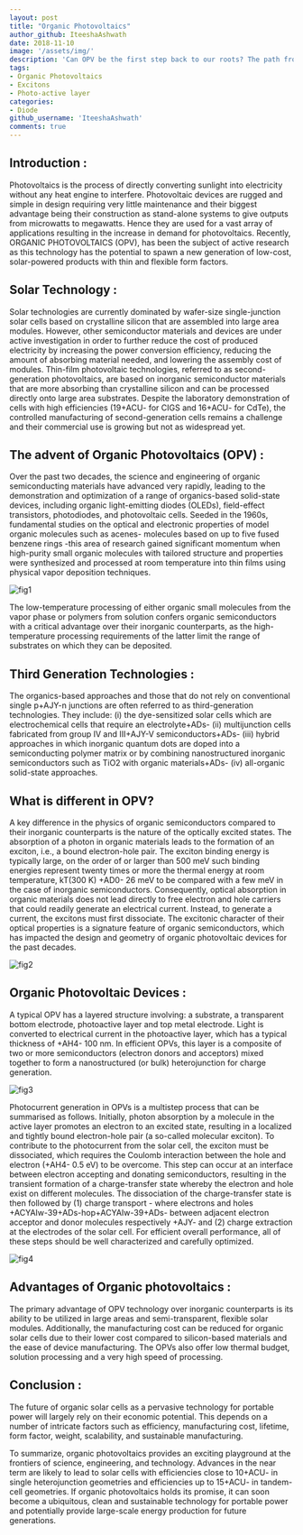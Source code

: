 ```yaml
---
layout: post
title: "Organic Photovoltaics"
author_github: IteeshaAshwath
date: 2018-11-10
image: '/assets/img/'
description: 'Can OPV be the first step back to our roots? The path from Silicon world back to the organics?'
tags:
- Organic Photovoltaics
- Excitons
- Photo-active layer
categories:
- Diode
github_username: 'IteeshaAshwath'
comments: true
---
```


## Introduction :

Photovoltaics is the process of directly converting sunlight into electricity without any heat engine to interfere. Photovoltaic devices are rugged and simple in design requiring very little maintenance and their biggest advantage being their construction as stand-alone systems to give outputs from microwatts to megawatts. Hence they are used for a vast array of applications resulting in the increase in demand for photovoltaics. Recently, ORGANIC PHOTOVOLTAICS (OPV), has been the subject of active research as this technology has the potential to spawn a new generation of low-cost, solar-powered products with thin and flexible form factors.

## Solar Technology :

Solar technologies are currently dominated by wafer-size single-junction solar cells based on crystalline silicon that are assembled into large area modules. However, other semiconductor materials and devices are under active investigation in order to further reduce the cost of produced electricity by increasing the power conversion efficiency, reducing the amount of absorbing material needed, and lowering the assembly cost of modules. Thin-film photovoltaic technologies, referred to as second-generation photovoltaics, are based on inorganic semiconductor materials that are more absorbing than crystalline silicon and can be processed directly onto large area substrates. Despite the laboratory demonstration of cells with high efficiencies (19+ACU- for CIGS and 16+ACU- for CdTe), the controlled manufacturing of second-generation cells remains a challenge and their commercial use is growing but not as widespread yet.

## The advent of Organic Photovoltaics (OPV) :

Over the past two decades, the science and engineering of organic semiconducting materials have advanced very rapidly, leading to the demonstration and optimization of a range of organics-based solid-state devices, including organic light-emitting diodes (OLEDs), field-effect transistors, photodiodes, and photovoltaic cells. Seeded in the 1960s, fundamental studies on the optical and electronic properties of model organic molecules such as acenes- molecules based on up to five fused benzene rings -this area of research gained significant momentum when high-purity small organic molecules with tailored structure and properties were synthesized and processed at room temperature into thin films using physical vapor deposition techniques.

![fig1](/blog/assets/img/opv/1.jpg)

The low-temperature processing of either organic small molecules from the vapor phase or polymers from solution confers organic semiconductors with a critical advantage over their inorganic counterparts, as the high-temperature processing requirements of the latter limit the range of substrates on which they can be deposited.

## Third Generation Technologies :

The organics-based approaches and those that do not rely on conventional single p+AJY-n junctions are often referred to as third-generation technologies. They include: (i) the dye-sensitized solar cells which are electrochemical cells that require an electrolyte+ADs- (ii) multijunction cells fabricated from group IV and III+AJY-V semiconductors+ADs- (iii) hybrid approaches in which inorganic quantum dots are doped into a semiconducting polymer matrix or by combining nanostructured inorganic semiconductors such as TiO2 with organic materials+ADs- (iv) all-organic solid-state approaches.

## What is different in OPV?

A key difference in the physics of organic semiconductors compared to their inorganic counterparts is the nature of the optically excited states. The absorption of a photon in organic materials leads to the formation of an exciton, i.e., a bound electron-hole pair. The exciton binding energy is typically large, on the order of or larger than 500 meV such binding energies represent twenty times or more the thermal energy at room temperature, kT(300 K) +AD0- 26 meV to be compared with a few meV in the case of inorganic semiconductors. Consequently, optical absorption in organic materials does not lead directly to free electron and hole carriers that could readily generate an electrical current. Instead, to generate a current, the excitons must first dissociate. The excitonic character of their optical properties is a signature feature of organic semiconductors, which has impacted the design and geometry of organic photovoltaic devices for the past decades.

![fig2](/blog/assets/img/opv/2.jpg)

## Organic Photovoltaic Devices :

A typical OPV has a layered structure involving: a substrate, a transparent bottom electrode, photoactive layer and top metal electrode. Light is converted to electrical current in the photoactive layer, which has a typical thickness of +AH4- 100 nm. In efficient OPVs, this layer is a composite of two or more semiconductors (electron donors and acceptors) mixed together to form a nanostructured (or bulk) heterojunction for charge generation.

![fig3](/blog/assets/img/opv/3.jpg)

Photocurrent generation in OPVs is a multistep process that can be summarised as follows. Initially, photon absorption by a molecule in the active layer promotes an electron to an excited state, resulting in a localized and tightly bound electron-hole pair (a so-called molecular exciton). To contribute to the photocurrent from the solar cell, the exciton must be dissociated, which requires the Coulomb interaction between the hole and electron (+AH4- 0.5 eV) to be overcome. This step can occur at an interface between electron accepting and donating semiconductors, resulting in the transient formation of a charge-transfer state whereby the electron and hole exist on different molecules. The dissociation of the charge-transfer state is then followed by (1) charge transport - where electrons and holes +ACYAIw-39+ADs-hop+ACYAIw-39+ADs- between adjacent electron acceptor and donor molecules respectively +AJY- and (2) charge extraction at the electrodes of the solar cell. For efficient overall performance, all of these steps should be well characterized and carefully optimized.

![fig4](/blog/assets/img/opv/4.jpg)

## Advantages of Organic photovoltaics :

The primary advantage of OPV technology over inorganic counterparts is its ability to be utilized in large areas and semi-transparent, flexible solar modules. Additionally, the manufacturing cost can be reduced for organic solar cells due to their lower cost compared to silicon-based materials and the ease of device manufacturing. The OPVs also offer low thermal budget, solution processing and a very high speed of processing.

## Conclusion :

The future of organic solar cells as a pervasive technology for portable power will largely rely on their economic potential. This depends on a number of intricate factors such as efficiency, manufacturing cost, lifetime, form factor, weight, scalability, and sustainable manufacturing.

To summarize, organic photovoltaics provides an exciting playground at the frontiers of science, engineering, and technology. Advances in the near term are likely to lead to solar cells with efficiencies close to 10+ACU- in single heterojunction geometries and efficiencies up to 15+ACU- in tandem-cell geometries. If organic photovoltaics holds its promise, it can soon become a ubiquitous, clean and sustainable technology for portable power and potentially provide large-scale energy production for future generations.